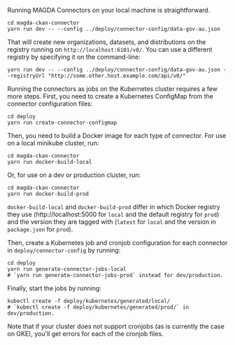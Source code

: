 Running MAGDA Connectors on your local machine is straightforward.

```
cd magda-ckan-connector
yarn run dev -- --config ../deploy/connector-config/data-gov-au.json
```

That will create new organizations, datasets, and distributions on the registry running on `http://localhost:6101/v0/`. You can use a different registry by specifying it on the command-line:

```
yarn run dev -- --config ../deploy/connector-config/data-gov-au.json --registryUrl "http://some.other.host.example.com/api/v0/"
```

Running the connectors as jobs on the Kubernetes cluster requires a few more steps. First, you need to create a Kubernetes ConfigMap from the connector configuration files:

```
cd deploy
yarn run create-connector-configmap
```

Then, you need to build a Docker image for each type of connector. For use on a local minikube cluster, run:

```
cd magda-ckan-connector
yarn run docker-build-local
```

Or, for use on a dev or production cluster, run:

```
cd magda-ckan-connector
yarn run docker-build-prod
```

`docker-build-local` and `docker-build-prod` differ in which Docker registry they use (http://localhost:5000 for `local` and the default registry for `prod`) and the version they are tagged with (`latest` for `local` and the version in `package.json` for `prod`).

Then, create a Kubernetes job and cronjob configuration for each connector in `deploy/connector-config` by running:

```
cd deploy
yarn run generate-connector-jobs-local
# `yarn run generate-connector-jobs-prod` instead for dev/production.
```

Finally, start the jobs by running:

```
kubectl create -f deploy/kubernetes/generated/local/
# `kubectl create -f deploy/kubernetes/generated/prod/` in dev/production.
```

Note that if your cluster does not support cronjobs (as is currently the case on GKE), you'll get errors for each of the cronjob files.

